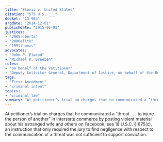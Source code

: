 ```yaml
---
title: "Elonis v. United States"
citation: "575 U.S. ___"
docket: "13-983"
argdate: "2014-12-01"
publishdate: "2015-06-01"
justices:
- "2005roberts"
- "2006alito"
- "1991thomas"
advocates:
- "John P. Elwood"
- "Michael R. Dreeben"
roles:
- "on behalf of the Petitioner"
- "Deputy Solicitor General, Department of Justice, on behalf of the Respondent"
tags:
- "First Amendment"
- "criminal intent"
topics:
- "criminal law"
summary: "At petitioner’s trial on charges that he communicated a “threat . . . to injure the person of another” in interstate commerce by posting violent material about his estranged wife and others on Facebook, see 18 U.S.C. § 875(c), an instruction that only required the jury to find negligence with respect to the communication of a threat was not sufficient to support conviction."
---
```

At petitioner’s trial on charges that he communicated a “threat . . . to injure the person of another” in interstate commerce by posting violent material about his estranged wife and others on Facebook, see 18 U.S.C. § 875(c), an instruction that only required the jury to find negligence with respect to the communication of a threat was not sufficient to support conviction.

